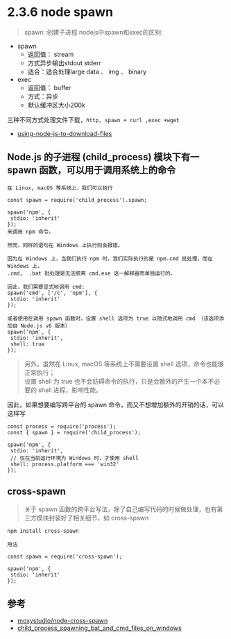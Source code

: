# 2.3.6 node spawn

>spawn :创建子进程
nodejs中spawn和exec的区别:
- spawn
  - 返回值： stream
  - 方式异步输出stdout stderr
  - 适合：适合处理large data 、 img 、 binary
- exec
  - 返回值： buffer
  - 方式：异步
  - 默认缓冲区大小200k
  
三种不同方式处理文件下载，`http, spawn + curl ,exec +wget`  
- [using-node-js-to-download-files](https://www.hacksparrow.com/nodejs/using-node-js-to-download-files.html#nodejs-wget)

## Node.js 的子进程 (child_process) 模块下有一 spawn 函数，可以用于调用系统上的命令

```
在 Linux, macOS 等系统上，我们可以执行

const spawn = require('child_process').spawn;

spawn('npm', {
 stdio: 'inherit'
});
来调用 npm 命令。

然而，同样的语句在 Windows 上执行则会报错。

因为在 Windows 上，当我们执行 npm 时，我们实际执行的是 npm.cmd 批处理，而在 Windows 上，
.cmd,  .bat 批处理是无法脱离 cmd.exe 这一解释器而单独运行的。

因此，我们需要显式地调用 cmd:
spawn('cmd', ['/c', 'npm'], {
 stdio: 'inherit'
});

或者使用在调用 spawn 函数时，设置 shell 选项为 true 以隐式地调用 cmd （该选项添加自 Node.js v6 版本）
spawn('npm', {
 stdio: 'inherit',
 shell: true
});
```

>另外，虽然在 Linux, macOS 等系统上不需要设置 shell 选项，命令也能够正常执行；  
设置 shell 为 true 也不会妨碍命令的执行，只是会额外的产生一个本不必要的 shell 进程，影响性能。

因此，如果想要编写跨平台的 spawn 命令，而又不想增加额外的开销的话，可以这样写

```
const process = require('process');
const { spawn } = require('child_process');

spawn('npm', {
 stdio: 'inherit',
 // 仅在当前运行环境为 Windows 时，才使用 shell
 shell: process.platform === 'win32'
});
```

## cross-spawn
>关于 spawn 函数的跨平台写法，除了自己编写代码的时候做处理，也有第三方模块封装好了相关细节，如 cross-spawn

```
npm install cross-spawn

用法

const spawn = require('cross-spawn');

spawn('npm', {
 stdio: 'inherit'
});
```


## 参考
- [moxystudio/node-cross-spawn](https://github.com/moxystudio/node-cross-spawn)
- [child_process_spawning_bat_and_cmd_files_on_windows](http://nodejs.cn/api/child_process.html#child_process_spawning_bat_and_cmd_files_on_windows)
